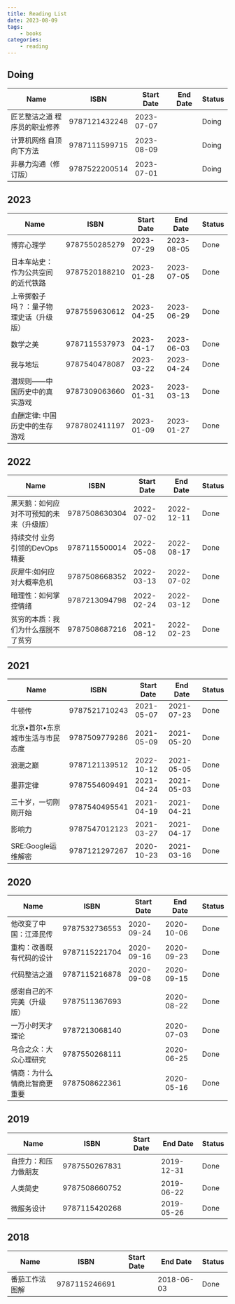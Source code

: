 ```yaml
---
title: Reading List
date: 2023-08-09
tags:
	- books
categories: 
	- reading
---
```


 ## Doing 

| Name | ISBN | Start Date | End Date | Status |
| --- | --- | --- | --- | --- |
| 匠艺整洁之道 程序员的职业修养 | 9787121432248 | 2023-07-07|  | Doing |
| 计算机网络 自顶向下方法 | 9787111599715 | 2023-08-09|  | Doing |
| 非暴力沟通（修订版） | 9787522200514 | 2023-07-01|  | Doing |

## 2023

| Name | ISBN | Start Date | End Date | Status |
| --- | --- | --- | --- | --- |
| 博弈心理学 | 9787550285279 | 2023-07-29| 2023-08-05 | Done |
| 日本车站史：作为公共空间的近代铁路 | 9787520188210 | 2023-01-28| 2023-07-05 | Done |
| 上帝掷骰子吗？：量子物理史话（升级版） | 9787559630612 | 2023-04-25| 2023-06-29 | Done |
| 数学之美 | 9787115537973 | 2023-04-17| 2023-06-03 | Done |
| 我与地坛 | 9787540478087 | 2023-03-22| 2023-04-24 | Done |
| 潜规则——中国历史中的真实游戏 | 9787309063660 | 2023-01-31| 2023-03-13 | Done |
| 血酬定律: 中国历史中的生存游戏 | 9787802411197 | 2023-01-09| 2023-01-27 | Done |

## 2022

| Name | ISBN | Start Date | End Date | Status |
| --- | --- | --- | --- | --- |
| 黑天鹅：如何应对不可预知的未来（升级版） | 9787508630304 | 2022-07-02| 2022-12-11 | Done |
| 持续交付 业务引领的DevOps精要 | 9787115500014 | 2022-05-08| 2022-08-17 | Done |
| 灰犀牛:如何应对大概率危机 | 9787508668352 | 2022-03-13| 2022-07-02 | Done |
| 暗理性：如何掌控情绪 | 9787213094798 | 2022-02-24| 2022-03-12 | Done |
| 贫穷的本质：我们为什么摆脱不了贫穷 | 9787508687216 | 2021-08-12| 2022-02-23 | Done |

## 2021

| Name | ISBN | Start Date | End Date | Status |
| --- | --- | --- | --- | --- |
| 牛顿传 | 9787521710243 | 2021-05-07| 2021-07-23 | Done |
| 北京•首尔•东京城市生活与市民态度 | 9787509779286 | 2021-05-09| 2021-05-20 | Done |
| 浪潮之巅 | 9787121139512 | 2022-10-12| 2021-05-05 | Done |
| 墨菲定律 | 9787554609491 | 2021-04-24| 2021-05-03 | Done |
| 三十岁，一切刚刚开始 | 9787540495541 | 2021-04-19| 2021-04-21 | Done |
| 影响力 | 9787547012123 | 2021-03-27| 2021-04-17 | Done |
| SRE:Google运维解密 | 9787121297267 | 2020-10-23| 2021-03-16 | Done |

## 2020

| Name | ISBN | Start Date | End Date | Status |
| --- | --- | --- | --- | --- |
| 他改变了中国：江泽民传 | 9787532736553 | 2020-09-24| 2020-10-06 | Done |
| 重构：改善既有代码的设计 | 9787115221704 | 2020-09-16| 2020-09-23 | Done |
| 代码整洁之道 | 9787115216878 | 2020-09-08| 2020-09-15 | Done |
| 感谢自己的不完美（升级版） | 9787511367693 | | 2020-08-22 | Done |
| 一万小时天才理论 | 9787213068140 | | 2020-07-03 | Done |
| 乌合之众：大众心理研究 | 9787550268111 | | 2020-06-25 | Done |
| 情商：为什么情商比智商更重要 | 9787508622361 | | 2020-05-16 | Done |

## 2019

| Name | ISBN | Start Date | End Date | Status |
| --- | --- | --- | --- | --- |
| 自控力：和压力做朋友 | 9787550267831 | | 2019-12-31 | Done |
| 人类简史 | 9787508660752 | | 2019-06-22 | Done |
| 微服务设计 | 9787115420268 | | 2019-05-26 | Done |

## 2018

| Name | ISBN | Start Date | End Date | Status |
| --- | --- | --- | --- | --- |
| 番茄工作法图解 | 9787115246691 | | 2018-06-03 | Done |
